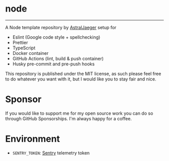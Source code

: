 # node
---
A Node template repository by [AstralJaeger](https://github.com/AstralJaeger) setup for 
- Eslint (Google code style + spellchecking)
- Prettier
- TypeScript
- Docker container
- GitHub Actions (lint, build & push container)
- Husky pre-commit and pre-push hooks

This repository is published under the MIT license, 
as such please feel free to do whatever you want with it,
but I would like you to stay fair and nice. 

# Sponsor
If you would like to support me for my open source work you can do so through GitHub Sponsorships. 
I'm always happy for a coffee.

# Environment
- ``SENTRY_TOKEN``: [Sentry](https://sentry.io/) telemetry token 

